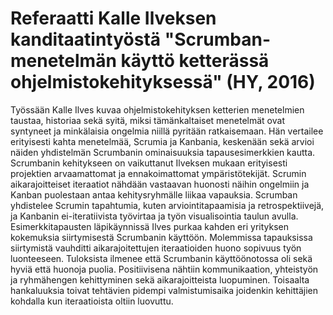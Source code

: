 # Referaatti Kalle Ilveksen kanditaatintyöstä "Scrumban-menetelmän käyttö ketterässä ohjelmistokehityksessä" (HY, 2016)

Työssään Kalle Ilves kuvaa ohjelmistokehityksen ketterien menetelmien taustaa, historiaa sekä syitä, miksi tämänkaltaiset menetelmät ovat syntyneet ja minkälaisia ongelmia niillä pyritään ratkaisemaan. Hän vertailee erityisesti kahta menetelmää, Scrumia ja Kanbania, keskenään sekä arvioi näiden yhdistelmän Scrumbanin ominaisuuksia tapausesimerkkien kautta. Scrumbanin kehitykseen on vaikuttanut Ilveksen mukaan erityisesti projektien arvaamattomat ja ennakoimattomat ympäristötekijät. Scrumin aikarajoitteiset iteraatiot nähdään vastaavan huonosti näihin ongelmiin ja Kanban puolestaan antaa kehitysryhmälle liikaa vapauksia. Scrumban yhdistelee Scrumin tapahtumia, kuten arviointitapaamisia ja retrospektiivejä, ja Kanbanin ei-iteratiivista työvirtaa ja työn visualisointia taulun avulla. Esimerkkitapausten läpikäynnissä Ilves purkaa kahden eri yrityksen kokemuksia siirtymisestä Scrumbanin käyttöön. Molemmissa tapauksissa siirtymistä vauhditti aikarajoitettujen iteraatioiden huono sopivuus työn luonteeseen. Tuloksista ilmenee että Scrumbanin käyttöönotossa oli sekä hyviä että huonoja puolia. Positiivisena nähtiin kommunikaation, yhteistyön ja ryhmähengen kehittyminen sekä aikarajoitteista luopuminen. Toisaalta hankaluuksia toivat tehtävien pidempi valmistumisaika joidenkin kehittäjien kohdalla kun iteraatioista oltiin luovuttu.